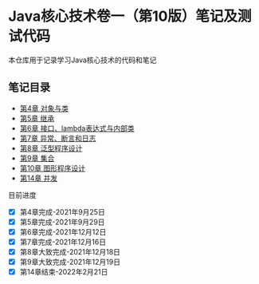 # Java核心技术卷一（第10版）笔记及测试代码

本仓库用于记录学习Java核心技术的代码和笔记

## 笔记目录

* [第4章 对象与类](chap4/chap4.md)
* [第5章 继承](chap5/chap5.md)
* [第6章 接口、lambda表达式与内部类](chap6/chap6.md)
* [第7章 异常、断言和日志](chap7/chap7.md)
* [第8章 泛型程序设计](chap8/chap8.md)
* [第9章 集合](chap9/chap9.md)
* [第10章 图形程序设计](chap10/chap10.md)
* [第14章 并发](chap14/chap14.md)

目前进度

- [x] 第4章完成-2021年9月25日
- [x] 第5章完成-2021年9月29日
- [x] 第6章完成-2021年12月12日
- [x] 第7章完成-2021年12月16日
- [x] 第8章大致完成-2021年12月18日
- [x] 第9章大致完成-2021年12月19日
- [x] 第14章结束-2022年2月21日
